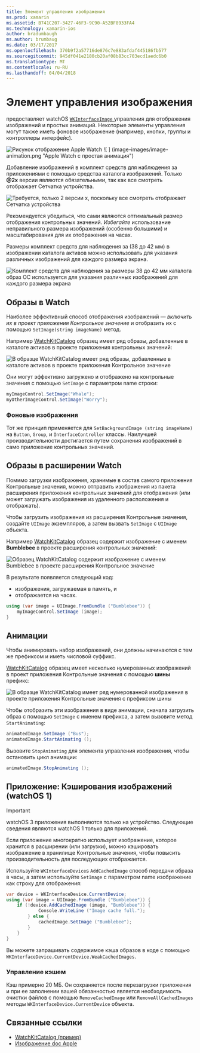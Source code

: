 ```yaml
---
title: Элемент управления изображения
ms.prod: xamarin
ms.assetid: B741C207-3427-46F3-9C90-A52BF8933FA4
ms.technology: xamarin-ios
author: bradumbaugh
ms.author: brumbaug
ms.date: 03/17/2017
ms.openlocfilehash: 370b9f2a57716de876c7e883afdaf445186fb577
ms.sourcegitcommit: 945df041e2180cb20af08b83cc703ecd1aedc6b0
ms.translationtype: MT
ms.contentlocale: ru-RU
ms.lasthandoff: 04/04/2018
---
```

# <a name="image-control"></a>Элемент управления изображения

предоставляет watchOS [ `WKInterfaceImage` ](https://developer.xamarin.com/api/type/WatchKit.WKInterfaceImage/) управления для отображения изображений и простых анимаций. Некоторые элементы управления могут также иметь фоновое изображение (например, кнопки, группы и контроллеры интерфейс).

![](image-images/image-walkway.png "Рисунок отображение Apple Watch") ![ ] (image-images/image-animation.png "Apple Watch с простая анимация")
<!-- watch image courtesy of http://infinitapps.com/bezel/ -->

Добавление изображений в комплект средств для наблюдения за приложениями с помощью средства каталога изображений.
Только **@2x** версии являются обязательными, так как все смотреть отображает Сетчатка устройства.

![](image-images/asset-universal-sml.png "Требуется, только 2 версии x, поскольку все смотреть отображает Сетчатка устройства")

Рекомендуется убедиться, что сами являются оптимальный размер отображения контрольных значений. *Избегайте* использование неправильного размера изображений (особенно большими) и масштабирования для их отображения на часах.

Размеры комплект средств для наблюдения за (38 до 42 мм) в изображении каталога активов можно использовать для указания различных изображений для каждого размера экрана.

![](image-images/asset-watch-sml.png "Комплект средств для наблюдения за размеры 38 до 42 мм каталога образ ОС используется для указания различных изображений для каждого размера экрана")


## <a name="images-on-the-watch"></a>Образы в Watch

Наиболее эффективный способ отображения изображений — *включить их в проект приложения Контрольное значение* и отобразить их с помощью `SetImage(string imageName)` метод.

Например [WatchKitCatalog](https://developer.xamarin.com/samples/WatchKitCatalog/) образец имеет ряд образы, добавленные в каталоге активов в проекте приложения контрольных значений:

![](image-images/asset-whale-sml.png "В образце WatchKitCatalog имеет ряд образы, добавленные в каталоге активов в проекте приложения Контрольное значение")

Они могут эффективно загружено и отображено на контрольные значения с помощью `SetImage` с параметром name строки:

```csharp
myImageControl.SetImage("Whale");
myOtherImageControl.SetImage("Worry");
```

### <a name="background-images"></a>Фоновые изображения

Тот же принцип применяется для `SetBackgroundImage (string imageName)` на `Button`, `Group`, и `InterfaceController` классы. Наилучшей производительности достигается путем сохранения изображений в само приложение контрольных значений.


## <a name="images-in-the-watch-extension"></a>Образы в расширении Watch

Помимо загрузки изображения, хранимые в состав самого приложения Контрольные значения, можно отправить изображения из пакета расширения приложения контрольных значений для отображения (или может загружать изображения из удаленного расположения и отображать).

Чтобы загрузить изображения из расширения Контрольные значения, создайте `UIImage` экземпляров, а затем вызвать `SetImage` с `UIImage` объекта.

Например [WatchKitCatalog](https://developer.xamarin.com/samples/monotouch/watchOS/WatchKitCatalog/) образец содержит изображение с именем **Bumblebee** в проекте расширения контрольных значений:

![](image-images/asset-bumblebee-sml.png "Образец WatchKitCatalog содержит изображение с именем Bumblebee в проекте расширения Контрольное значение")

В результате появляется следующий код:

- изображения, загружаемая в память, и
- отображается на часах.

```csharp
using (var image = UIImage.FromBundle ("Bumblebee")) {
    myImageControl.SetImage (image);
}
```


## <a name="animations"></a>Анимации

Чтобы анимировать набор изображений, они должны начинаются с тем же префиксом и иметь числовой суффикс.

[WatchKitCatalog](https://developer.xamarin.com/samples/monotouch/watchOS/WatchKitCatalog/) образец имеет несколько нумерованных изображений в проект приложения Контрольные значения с помощью **шины** префикс:

![](image-images/asset-bus-animation-sml.png "В образце WatchKitCatalog имеет ряд нумерованной изображения в проекте приложения Контрольные значения с префиксом шины")

Чтобы отобразить эти изображения в виде анимации, сначала загрузить образ с помощью `SetImage` с именем префикса, а затем вызовите метод `StartAnimating`:

```csharp
animatedImage.SetImage ("Bus");
animatedImage.StartAnimating ();
```

Вызовите `StopAnimating` для элемента управления изображения, чтобы остановить цикл анимации:

```csharp
animatedImage.StopAnimating ();
```


<a name="cache" />

## <a name="appendix-caching-images-watchos-1"></a>Приложение: Кэширования изображений (watchOS 1)

> [!IMPORTANT]
> watchOS 3 приложения выполняются только на устройство. Следующие сведения являются watchOS 1 только для приложений.

Если приложение многократно использует изображение, которое хранится в расширении (или загрузки), можно кэшировать изображение в хранилище Контрольные значения, чтобы повысить производительность для последующих отображается.

Используйте `WKInterfaceDevice`s `AddCachedImage` способ передачи образа в часы, а затем используйте `SetImage` с параметром name изображение как строку для отображения:

```csharp
var device = WKInterfaceDevice.CurrentDevice;
using (var image = UIImage.FromBundle ("Bumblebee")) {
    if (!device.AddCachedImage (image, "Bumblebee")) {
            Console.WriteLine ("Image cache full.");
        } else {
            cachedImage.SetImage ("Bumblebee");
        }
    }
}
```

Вы можете запрашивать содержимое кэша образов в коде с помощью `WKInterfaceDevice.CurrentDevice.WeakCachedImages`.


### <a name="managing-the-cache"></a>Управление кэшем

Кэш примерно 20 МБ. Он сохраняется после перезагрузки приложения и при ее заполнении вашей обязанностью является необходимость очистки файлов с помощью `RemoveCachedImage` или `RemoveAllCachedImages` методы `WKInterfaceDevice.CurrentDevice` объекта.



## <a name="related-links"></a>Связанные ссылки

- [WatchKitCatalog (пример)](https://developer.xamarin.com/samples/monotouch/watchOS/WatchKitCatalog/)
- [Изображение doc Apple](https://developer.apple.com/library/prerelease/ios/documentation/General/Conceptual/WatchKitProgrammingGuide/Images.html)
